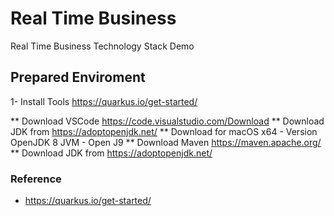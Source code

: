 # Real Time Business
Real Time Business Technology Stack Demo 

## Prepared Enviroment  

1- Install Tools https://quarkus.io/get-started/

** Download VSCode   https://code.visualstudio.com/Download
** Download JDK from https://adoptopenjdk.net/ 
    ** Download for macOS x64 - Version OpenJDK 8 JVM - Open J9
** Download Maven https://maven.apache.org/
** Download JDK from https://adoptopenjdk.net/ 
    
### Reference

* https://quarkus.io/get-started/ 

